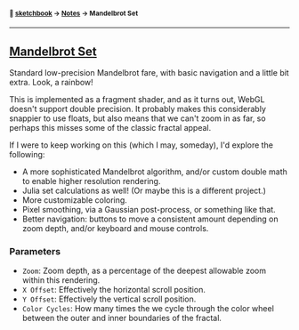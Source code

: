 #### <sup>:notebook: [sketchbook](../README.md) → [Notes](./README.md) → Mandelbrot Set</sup>
---

## [Mandelbrot Set](http://flatpickles.com/sketchbook/#mandelbrot-set)

Standard low-precision Mandelbrot fare, with basic navigation and a little bit extra. Look, a rainbow!

This is implemented as a fragment shader, and as it turns out, WebGL doesn't support double precision. It probably makes this considerably snappier to use floats, but also means that we can't zoom in as far, so perhaps this misses some of the classic fractal appeal.

If I were to keep working on this (which I may, someday), I'd explore the following:
* A more sophisticated Mandelbrot algorithm, and/or custom double math to enable higher resolution rendering.
* Julia set calculations as well! (Or maybe this is a different project.)
* More customizable coloring.
* Pixel smoothing, via a Gaussian post-process, or something like that.
* Better navigation: buttons to move a consistent amount depending on zoom depth, and/or keyboard and mouse controls.

### Parameters

* `Zoom`: Zoom depth, as a percentage of the deepest allowable zoom within this rendering.
* `X Offset`: Effectively the horizontal scroll position.
* `Y Offset`: Effectively the vertical scroll position.
* `Color Cycles`: How many times the we cycle through the color wheel between the outer and inner boundaries of the fractal.
